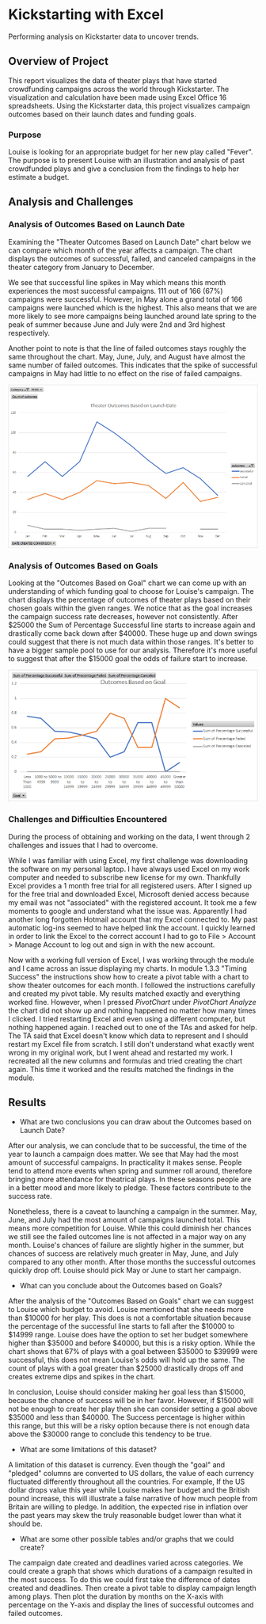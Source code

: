 
# Kickstarting with Excel
Performing analysis on Kickstarter data to uncover trends.

## Overview of Project
This report visualizes the data of theater plays that have started crowdfunding campaigns across the world through Kickstarter. The visualization and calculation have been made using Excel Office 16 spreadsheets. Using the Kickstarter data, this project visualizes campaign outcomes based on their launch dates and funding goals. 

### Purpose
Louise is looking for an appropriate budget for her new play called "Fever". The purpose is to present Louise with an illustration and analysis of past crowdfunded plays and give a conclusion from the findings to help her estimate a budget. 

## Analysis and Challenges
   


### Analysis of Outcomes Based on Launch Date

Examining the "Theater Outcomes Based on Launch Date" chart below we can compare which month of the year affects a campaign. The chart displays the outcomes of successful, failed, and canceled campaigns in the theater category from January to December. 

We see that successful line spikes in May which means this month experiences the most successful campaigns. 111 out of 166 (67%) campaigns were successful. However, in May alone a grand total of 166 campaigns were launched which is the highest. This also means that we are more likely to see more campaigns being launched around late spring to the peak of summer because June and July were 2nd and 3rd highest respectively.

Another point to note is that the line of failed outcomes stays roughly the same throughout the chart. May, June, July, and August have almost the same number of failed outcomes. This indicates that the spike of successful campaigns in May had little to no effect on the rise of failed campaigns. 

![Theater_Outcomes_vs_Launch_Date](https://github.com/XSR700/kickstarter-analysis/blob/main/Theater_Outcomes_vs_Launch_Date.png)


### Analysis of Outcomes Based on Goals

Looking at the "Outcomes Based on Goal" chart we can come up with an understanding of which funding goal to choose for Louise's campaign. The chart displays the percentage of outcomes of theater plays based on their chosen goals within the given ranges. We notice that as the goal increases the campaign success rate decreases, however not consistently. After $25000 the Sum of Percentage Successful line starts to increase again and drastically come back down after $40000. These huge up and down swings could suggest that there is not much data within those ranges. It's better to have a bigger sample pool to use for our analysis. Therefore it's more useful to suggest that after the $15000 goal the odds of failure start to increase.   

![Outcomes_vs_Goals](https://github.com/XSR700/kickstarter-analysis/blob/main/Outcomes_vs_Goals.png)

### Challenges and Difficulties Encountered

During the process of obtaining and working on the data, I went through 2 challenges and issues that I had to overcome. 

While I was familiar with using Excel, my first challenge was downloading the software on my personal laptop. I have always used Excel on my work computer and needed to subscribe new license for my own. Thankfully Excel provides a 1 month free trial for all registered users. After I signed up for the free trial and downloaded Excel, Microsoft denied access because my email was not "associated" with the registered account. It took me a few moments to google and understand what the issue was. Apparently I had another long forgotten Hotmail account that my Excel connected to. My past automatic log-ins seemed to have helped link the account. I quickly learned in order to link the Excel to the correct account I had to go to File > Account > Manage Account to log out and sign in with the new account.

Now with a working full version of Excel, I was working through the module and I came across an issue displaying my charts. In module 1.3.3 "Timing Success" the instructions show how to create a pivot table with a chart to show theater outcomes for each month. I followed the instructions carefully and created my pivot table. My results matched exactly and everything worked fine. However, when I pressed _PivotChart_ under _PivotChart Analyze_ the chart did not show up and nothing happened no matter how many times I clicked. I tried restarting Excel and even using a different computer, but nothing happened again. I reached out to one of the TAs and asked for help. The TA said that Excel doesn't know which data to represent and I should restart my Excel file from scratch. I still don't understand what exactly went wrong in my original work, but I went ahead and restarted my work. I recreated all the new columns and formulas and tried creating the chart again. This time it worked and the results matched the findings in the module.  



## Results

- What are two conclusions you can draw about the Outcomes based on Launch Date?

After our analysis, we can conclude that to be successful, the time of the year to launch a campaign does matter. We see that May had the most amount of successful campaigns. In practicality it makes sense. People tend to attend more events when spring and summer roll around, therefore bringing more attendance for theatrical plays. In these seasons people are in a better mood and more likely to pledge. These factors contribute to the success rate. 

Nonetheless, there is a caveat to launching a campaign in the summer. May, June, and July had the most amount of campaigns launched total. This means more competition for Louise. While this could diminish her chances we still see the failed outcomes line is not affected in a major way on any month. Louise's chances of failure are slightly higher in the summer, but chances of success are relatively much greater in May, June, and July compared to any other month. After those months the successful outcomes quickly drop off. Louise should pick May or June to start her campaign. 


- What can you conclude about the Outcomes based on Goals?

After the analysis of the "Outcomes Based on Goals" chart we can suggest to Louise which budget to avoid. Louise mentioned that she needs more than $10000 for her play. This does is not a comfortable situation because the percentage of the successful line starts to fall after the $10000 to $14999 range. Louise does have the option to set her budget somewhere higher than $35000 and before $40000, but this is a risky option. While the chart shows that 67% of plays with a goal between $35000 to $39999 were successful, this does not mean Louise's odds will hold up the same. The count of plays with a goal greater than  $25000 drastically drops off and creates extreme dips and spikes in the chart. 

In conclusion, Louise should consider making her goal less than $15000, because the chance of success will be in her favor. However, if $15000 will not be enough to create her play then she can consider setting a goal above $35000 and less than $40000. The Success percentage is higher within this range, but this will be a risky option because there is not enough data above the $30000 range to conclude this tendency to be true. 

- What are some limitations of this dataset?

A limitation of this dataset is currency. Even though the "goal" and "pledged" columns are converted to US dollars, the value of each currency fluctuated differently throughout all the countries. For example, If the US dollar drops value this year while Louise makes her budget and the British pound increase, this will illustrate a false narrative of how much people from Britain are willing to pledge. In addition, the expected rise in inflation over the past years may skew the truly reasonable budget lower than what it should be. 


- What are some other possible tables and/or graphs that we could create?

The campaign date created and deadlines varied across categories. We could create a graph that shows which durations of a campaign resulted in the most success. To do this we could first take the difference of dates created and deadlines. Then create a pivot table to display campaign length among plays. Then plot the duration by months on the X-axis with percentage on the Y-axis and display the lines of successful outcomes and failed outcomes.   

